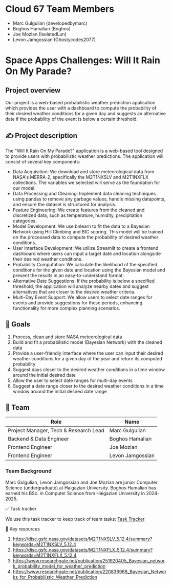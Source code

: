 # Cloud 67 Team Members

- Marc Gulgulian (developedbymarc)
- Boghos Hamalian (Boghos)
- Joe Mozian (IsolatedLun)
- Levon Jamgossian (Ghostycodes2077)

# Space Apps Challenges: Will It Rain On My Parade?

## Project overview

Our project is a web-based probabilistic weather prediction application which provides the user with a dashboard to compute the probability of their desired weather conditions for a given day and suggests an alternative date if the probability of the event is below a certain threshold.

## ✍️ Project description

The "Will It Rain On My Parade?" application is a web-based tool designed to provide users with probabilistic weather predictions. The application will consist of several key components:

* Data Acquisition: We download and store meteorological data from NASA's MERRA-2, specifically the M2T1NXSLV and M2T1NXFLX collections. The variables we selected will serve as the foundation for our model.
* Data Processing and Cleaning: Implement data cleaning techniques using pandas to remove any garbage values, handle missing datapoints, and ensure the dataset is structured for analysis.
* Feature Engineering: We create features from the cleaned and discretized data, such as temperature, humidity, precipitation categories.
* Model Development: We use bnlearn to fit the data to a Bayesian Network using Hill Climbing and BIC scoring. This model will be trained on the processed data to compute the probability of desired weather conditions.
* User Interface Development: We utilize Streamlit to create a frontend dashboard where users can input a target date and location alongside their desired weather conditions.
* Probability Computation: We calculate the likelihood of the specified conditions for the given date and location using the Bayesian model and present the results in an easy-to-understand format.
* Alternative Date Suggestions: If the probability is below a specified threshold, the application will analyze nearby dates and suggest alternatives that are closer to the desired weather criteria.
* Multi-Day Event Support: We allow users to select date ranges for events and provide suggestions for these periods, enhancing functionality for more complex planning scenarios.

## 🎯 Goals

1. Process, clean and store NASA meteorological data
2. Build and fit a probabilistic model (Bayesian Network) with the cleaned data
3. Provide a user-friendly interface where the user can input their desired weather conditions for a given day of the year and return its computed probability
4. Suggest days closer to the desired weather conditions in a time window around the initial desired date
5. Allow the user to select date ranges for multi-day events
6. Suggest a date range closer to the desired weather conditions in a time window around the initial desired date range

## 👥 Team

| Role | Name |
|------|------|
| Project Manager, Tech & Research Lead | Marc Gulgulian |
| Backend & Data Engineer | Boghos Hamalian |
| Frontend Engineer | Joe Mozian |
| Frontend Engineer | Levon Jamgossian |


### Team Background

Marc Gulgulian, Levon Jamgossian and Joe Mozian are junior Computer Science (undergraduate) at Haigazian University. Boghos Hamalian has earned his BSc. in Computer Science from Haigazian University in 2024-2025. 

✅ Task tracker

We use this task tracker to keep track of team tasks:
[Task Tracker](https://app.slack.com/lists/T09FYL0G6AD/F09F520711V)

🔑 Key resources

1. https://disc.gsfc.nasa.gov/datasets/M2T1NXSLV_5.12.4/summary?keywords=M2T1NXSLV_5.12.4
2. https://disc.gsfc.nasa.gov/datasets/M2T1NXFLX_5.12.4/summary?keywords=M2T1NXFLX_5.12.4
3. https://www.researchgate.net/publication/251920405_Bayesian_network_probability_model_for_weather_prediction
4. https://www.researchgate.net/publication/220836968_Bayesian_Networks_for_Probabilistic_Weather_Prediction

